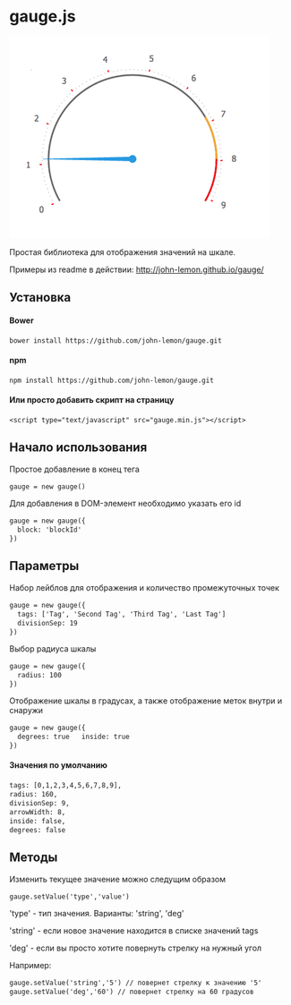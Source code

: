 # gauge.js

![Gauge](gauge.png)

Простая библиотека для отображения значений на шкале.

Примеры из readme в действии: http://john-lemon.github.io/gauge/

## Установка

#### Bower

    bower install https://github.com/john-lemon/gauge.git

#### npm

    npm install https://github.com/john-lemon/gauge.git

#### Или просто добавить скрипт на страницу

    <script type="text/javascript" src="gauge.min.js"></script>

## Начало использования

Простое добавление в конец тега <body>

    gauge = new gauge()

Для добавления в DOM-элемент необходимо указать его id

    gauge = new gauge({
      block: 'blockId'
    })

## Параметры

Набор лейблов для отображения и количество промежуточных точек

    gauge = new gauge({
      tags: ['Tag', 'Second Tag', 'Third Tag', 'Last Tag']
      divisionSep: 19
    })

Выбор радиуса шкалы

    gauge = new gauge({
      radius: 100
    })

Отображение шкалы в градусах, а также отображение меток внутри и снаружи

    gauge = new gauge({
      degrees: true   inside: true
    })

#### Значения по умолчанию

    tags: [0,1,2,3,4,5,6,7,8,9],
    radius: 160,
    divisionSep: 9,
    arrowWidth: 8,
    inside: false,
    degrees: false

## Методы

Изменить текущее значение можно следущим образом

    gauge.setValue('type','value')

'type' - тип значения. Варианты: 'string', 'deg'

'string' - если новое значение находится в списке значений tags

'deg' - если вы просто хотите повернуть стрелку на нужный угол

Например:

    gauge.setValue('string','5') // повернет стрелку к значению '5'
    gauge.setValue('deg','60') // повернет стрелку на 60 градусов